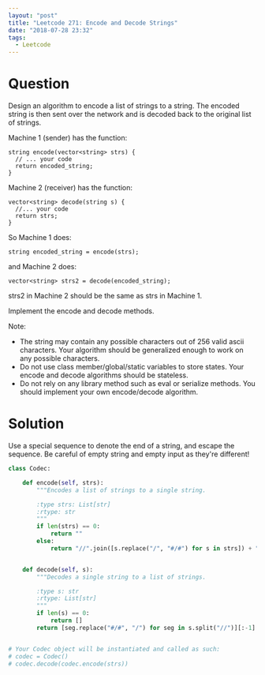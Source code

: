 ```yaml
---
layout: "post"
title: "Leetcode 271: Encode and Decode Strings"
date: "2018-07-28 23:32"
tags:
  - Leetcode
---
```


# Question
Design an algorithm to encode a list of strings to a string. The encoded string is then sent over the network and is decoded back to the original list of strings.

Machine 1 (sender) has the function:

```
string encode(vector<string> strs) {
  // ... your code
  return encoded_string;
}
```

Machine 2 (receiver) has the function:

```
vector<string> decode(string s) {
  //... your code
  return strs;
}
```

So Machine 1 does:

```
string encoded_string = encode(strs);
```

and Machine 2 does:

```
vector<string> strs2 = decode(encoded_string);
```

strs2 in Machine 2 should be the same as strs in Machine 1.

Implement the encode and decode methods.

Note:
* The string may contain any possible characters out of 256 valid ascii characters. Your algorithm should be generalized enough to work on any possible characters.
* Do not use class member/global/static variables to store states. Your encode and decode algorithms should be stateless.
* Do not rely on any library method such as eval or serialize methods. You should implement your own encode/decode algorithm.

# Solution
Use a special sequence to denote the end of a string, and escape the sequence. Be careful of empty string and empty input as they're different!

```python
class Codec:

    def encode(self, strs):
        """Encodes a list of strings to a single string.

        :type strs: List[str]
        :rtype: str
        """
        if len(strs) == 0:
            return ""
        else:
            return "//".join([s.replace("/", "#/#") for s in strs]) + "//"


    def decode(self, s):
        """Decodes a single string to a list of strings.

        :type s: str
        :rtype: List[str]
        """
        if len(s) == 0:
            return []
        return [seg.replace("#/#", "/") for seg in s.split("//")][:-1]


# Your Codec object will be instantiated and called as such:
# codec = Codec()
# codec.decode(codec.encode(strs))
```
